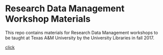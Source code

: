 # Research Data Management Workshop Materials

This repo contains materials for Research Data Management workshops to be taught at Texas A&M University by the University Libraries in fall 2017.

[click](docs/research-data-lifecycle.md)
